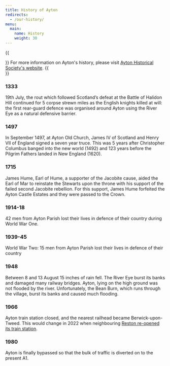 ```yaml
---
title: History of Ayton
redirects:
  - /our-history/
menu:
  main:
    name: History
    weight: 30
---
```



{{<aside side="center">}}
For more information on Ayton's history, please visit [Ayton Historical Society's website](https://www.aytonhistory.com/).
{{</aside>}}

### 1333

19th July, the rout which followed Scotland’s defeat at the Battle of Halidon Hill continued for 5 corpse strewn miles as the English knights killed at will: the first rear-guard defence was organised around Ayton using the River Eye as a natural defensive barrier.

### 1497

In September 1497, at Ayton Old Church, James IV of Scotland and Henry VII of England signed a seven year truce. This was 5 years after Christopher Columbus banged into the new world (1492) and 123 years before the Pilgrim Fathers landed in New England (1620).

### 1715

James Hume, Earl of Hume, a supporter of the Jacobite cause, aided the Earl of Mar to reinstate the Stewarts upon the throne with his support of the failed second Jacobite rebellion. For this support, James Hume forfeited the Ayton Castle Estates and they were passed to the Crown.

### 1914-18

42 men from Ayton Parish lost their lives in defence of their country during World War One.

### 1939-45

World War Two: 15 men from Ayton Parish lost their lives in defence of their country

### 1948
Between 8 and 13 August 15 inches of rain fell. The River Eye burst its banks and damaged many railway bridges. Ayton, lying on the high ground was not flooded by the river. Unfortunately, the Bean Burn, which runs through the village, burst its banks and caused much flooding.

### 1966

Ayton train station closed, and the nearest railhead became Berwick-upon-Tweed. This would change in 2022 when neighbouring [Reston re-opened its train station](https://en.wikipedia.org/wiki/Reston_railway_station).

### 1980

Ayton is finally bypassed so that the bulk of traffic is diverted on to the present A1.
